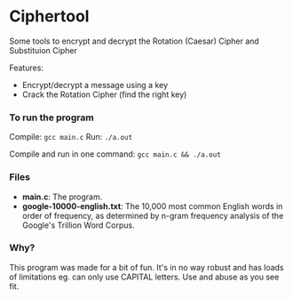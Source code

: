 # Ciphertool
Some tools to encrypt and decrypt the Rotation (Caesar) Cipher and Substituion Cipher

Features:
 - Encrypt/decrypt a message using a key
 - Crack the Rotation Cipher (find the right key)

### To run the program
Compile: `gcc main.c`
Run: `./a.out`

Compile and run in one command: `gcc main.c && ./a.out`


### Files
 - **main.c**: The program.
 - **google-10000-english.txt**: The 10,000 most common English words in order of frequency, as determined by n-gram frequency analysis of the Google's Trillion Word Corpus.


### Why?
This program was made for a bit of fun. It's in no way robust and has loads of limitations eg. can only use CAPITAL letters.
Use and abuse as you see fit.
